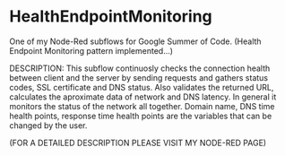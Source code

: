 # HealthEndpointMonitoring
One of my Node-Red subflows for Google Summer of Code. (Health Endpoint Monitoring pattern implemented...)

DESCRIPTION: This subflow continuosly checks the connection health between client and the server by sending requests and gathers status codes, SSL certificate and DNS status. Also validates the returned URL, calculates the aproximate data of network and DNS latency. In general it monitors the status of the network all together. Domain name, DNS time health points, response time health points are the variables that can be changed by the user.

(FOR A DETAILED DESCRIPTION PLEASE VISIT MY NODE-RED PAGE)
